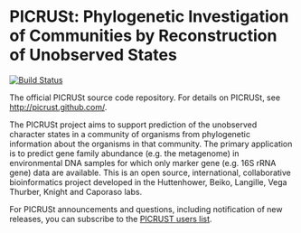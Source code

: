 PICRUSt: Phylogenetic Investigation of Communities by Reconstruction of Unobserved States
=========================================================================================

[![Build Status](http://ci.qiime.org/job/PICRUSt/badge/icon)](http://ci.qiime.org/job/PICRUSt/)

The official PICRUSt source code repository. For details on PICRUSt, see http://picrust.github.com/.

The PICRUSt project aims to support prediction of the unobserved character states in a community of organisms from phylogenetic information about the organisms in that community.  The primary application is to predict gene family abundance (e.g. the metagenome) in environmental DNA samples for which only marker gene (e.g. 16S rRNA gene) data are available.  This is an open source, international, collaborative bioinformatics project developed in the Huttenhower, Beiko, Langille, Vega Thurber, Knight and Caporaso labs.

For PICRUSt announcements and questions, including notification of new releases, you can subscribe to the [PICRUST users list](https://groups.google.com/group/picrust-users/subscribe?note=1&hl=en&noredirect=true&pli=1).
